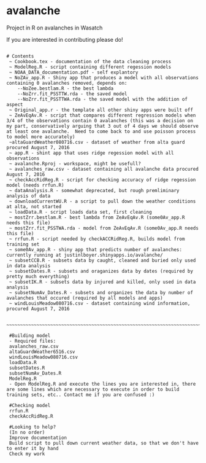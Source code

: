 # avalanche
Project in R on avalanches in Wasatch

If you are interested in contributing please do!

~~~~~~~~~~~~~~~~~~~~~~~~~~~~~~~~~~~~~~~~~~~~~~~~~~~~~~~~~~~~~~~~~~~~~~~~~~~~~~~~~~~~~~~~~~~~~~~~~~~~~~~~~

# Contents
 ~ Cookbook.tex - documentation of the data cleaning process
 ~ ModelReg.R - script containing different regession models
 ~ NOAA_DATA_documentation.pdf - self explantory
 ~ NoZAv_app.R - Shiny app that produces a model with all observations containing 0 avalanches removed, depends on:
    --NoZee.bestlam.R - the best lambda
    --NoZrr.fit_PSSTTW.rda - the saved model 
    --NoZrr.fit_PSSTTWA.rda - the saved model with the addition of aspect
 ~ Original_app.r - the template all other shiny apps were built off
 ~ ZeAvEqAv.R - script that compares different regression models when 3/4 of the observations contain 0 avalanches (this was a decision on my part, conservatively arguing that 3 out of 4 days we should observe at least one avalanche.  Need to come back to and use poisson process to model more accurately)
 ~altaGuardWeather080716.csv - dataset of weather from alta guard procured August 7, 2016
 ~ app.R - shint app that uses ridge regession model with all observations
 ~ avalanche.Rproj - workspace, might be usefull?
 ~ avalanches_raw.csv - dataset containing all avalanche data procured August 7, 2016
 ~ checkAccRidReg.R - script for checking accuracy of ridge regession model (needs rrfun.R)
 ~ dataAnalysis.R - somewhat deprecated, but rough premliminary analysis of data
 ~ downloadCurrentWU.R - a script to pull down the weather conditions at alta, not started
 ~ loadData.R - script loads data set, first cleaning
 ~ mostZrr.bestlam.R - best lambda from ZeAvEqAv.R (some0Av_app.R needs this file)
 ~ mostZrr.fit_PSSTWA.rda - model from ZeAvEqAv.R (some0Av_app.R needs this file)
 ~ rrfun.R - script needed by checkACCRidReg.R, builds model from training set
 ~ some0Av_app.R - shiny app that predicts number of avalanches: currently running at justinlboyer.shinyapps.io/avalanche/
 ~ subsetCCB.R - subsets data by caught, cleaned and buried only used in data analysis
 ~ subsetDates.R - subsets and oraganizes data by dates (required by pretty much everything)
 ~ subsetIK.R - subsets data by injured and killed, only used in data analysis
 ~ subsetNumAv_Dates.R - subsets and organizes the data by number of avalanches that occured (required by all models and apps)
 ~ windLouisMeadow080716.csv - dataset containing wind information, procured August 7, 2016
 
 ~~~~~~~~~~~~~~~~~~~~~~~~~~~~~~~~~~~~~~~~~~~~~~~~~~~~~~~~~~~~~~~~~~~~~~~~~~~~~~~~~~~~~~~~~~~~~~~~
 
 #Building model
 - Required files: 
 avalanches_raw.csv
 altaGuardWeather6516.csv
 windLouisMeadow080716.csv
 loadData.R
 subsetDates.R
 subsetNumAv_Dates.R
 ModelReg.R
 - Open ModelReg.R and execute the lines you are interested in, there are some lines which are necessary to execute in order to build training sets, etc.. Contact me if you are confused :)
 
 #Checking model
 rrfun.R
 checkAccRidReg.R
 
 #Looking to help?
 (In no order)
 Improve documentation
 Build script to pull down current weather data, so that we don't have to enter it by hand
 Check my work
 
 
 
